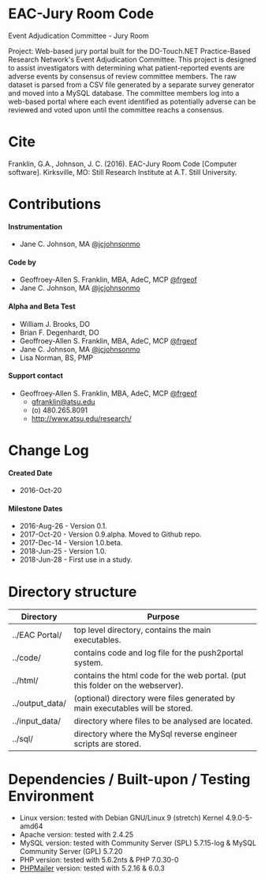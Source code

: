 # EAC-Jury Room Code
Event Adjudication Committee - Jury Room

Project: Web-based jury portal built for the DO-Touch.NET Practice-Based Research Network's Event Adjudication Committee. This project is designed to assist investigators with determining what patient-reported events are adverse events by consensus of review committee members. The raw dataset is parsed from a CSV file generated by a separate survey generator and moved into a MySQL database. The committee members log into a web-based portal where each event identified as potentially adverse can be reviewed and voted upon until the committee reachs a consensus.

# Cite
Franklin, G.A., Johnson, J. C. (2016). EAC-Jury Room Code [Computer software]. Kirksville, MO: Still Research Institute at A.T. Still University.

# Contributions
#### Instrumentation
- Jane C. Johnson, MA [@jcjohnsonmo](https://github.com/jcjohnsonmo)

#### Code by
- Geoffroey-Allen S. Franklin, MBA, AdeC, MCP [@frgeof](https://github.com/frgeof)
- Jane C. Johnson, MA [@jcjohnsonmo](https://github.com/jcjohnsonmo)

#### Alpha and Beta Test
- William J. Brooks, DO
- Brian F. Degenhardt, DO
- Geoffroey-Allen S. Franklin, MBA, AdeC, MCP [@frgeof](https://github.com/frgeof)
- Jane C. Johnson, MA [@jcjohnsonmo](https://github.com/jcjohnsonmo)
- Lisa Norman, BS, PMP

#### Support contact
- Geoffroey-Allen S. Franklin, MBA, AdeC, MCP [@frgeof](https://github.com/frgeof)
  - gfranklin@atsu.edu
  - (o) 480.265.8091
  - http://www.atsu.edu/research/

# Change Log
#### Created Date
- 2016-Oct-20

#### Milestone Dates
- 2016-Aug-26 - Version 0.1.
- 2017-Oct-20 - Version 0.9.alpha. Moved to Github repo.
- 2017-Dec-14 - Version 1.0.beta.
- 2018-Jun-25 - Version 1.0.
- 2018-Jun-28 - First use in a study.

# Directory structure
Directory | Purpose
----------|--------
  ../EAC Portal/ | top level directory, contains the main executables.
  ../code/ | contains code and log file for the push2portal system.
  ../html/ | contains the html code for the web portal. (put this folder on the webserver).
  ../output_data/ | (optional) directory were files generated by main executables will be stored. 
  ../input_data/ | directory where files to be analysed are located.
  ../sql/ | directory where the MySql reverse engineer scripts are stored. 

# Dependencies / Built-upon / Testing Environment
- Linux version: tested with Debian GNU/Linux 9 (stretch) Kernel 4.9.0-5-amd64
- Apache version: tested with 2.4.25
- MySQL version: tested with Community Server (SPL) 5.7.15-log & MySQL Community Server (GPL) 5.7.20
- PHP version: tested with 5.6.2nts & PHP 7.0.30-0
- [PHPMailer](https://github.com/PHPMailer) version: tested with 5.2.16 & 6.0.3


